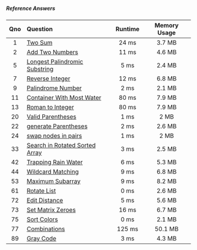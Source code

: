 ##### Reference Answers
|Qno|Question|Runtime|Memory Usage|
|:-:|:-|:-: | :-: | 
|1|[Two Sum](./twosum.go)|24 ms|3.7 MB||
|2|[Add Two Numbers](./addTwoNumbers.go)|11 ms|4.6 MB||
|5|[Longest Palindromic Substring](./longestPalindrome.go)|5 ms|2.4 MB||
|7|[Reverse Integer](./reverseInteger.go)|12 ms|6.8 MB||
|9|[Palindrome Number](./palindrome.go)|2 ms|2.1 MB||
|11|[Container With Most Water](./containerWithMostWater.go)|80 ms|7.9 MB||
|13|[Roman to Integer](./romantointeger.go)|80 ms|7.9 MB||
|20|[Valid Parentheses](./validParen.go)|1 ms|2 MB||
|22|[generate Parentheses](./generateParen.go)|2 ms|2.6 MB||
|24|[swap nodes in pairs](./swapNodes.go)|1 ms|2 MB||
|33|[Search in Rotated Sorted Array](./RotatedSortedArray.go)|3 ms|2.5 MB||
|42|[Trapping Rain Water](./trappingRainwater.go)|6 ms|5.3 MB||
|44|[Wildcard Matching](./wildcardMatching.go)|9 ms|6.8 MB||
|53|[Maximum Subarray](./maxsubarray.go)|9 ms|8.2 MB||
|61|[Rotate List](./rotateList.go)|0 ms|2.6 MB||
|72|[Edit Distance](./editDistance.go)|5 ms|5.6 MB||
|73|[Set Matrix Zeroes](./setZeroes.go)|16 ms|6.7 MB||
|75|[Sort Colors](./sortColors.go)|0 ms|2.1 MB||
|77|[Combinations](./combinations.go)|125 ms|50.1 MB||
|89|[Gray Code](./grayCode.go)|3 ms|4.3 MB||